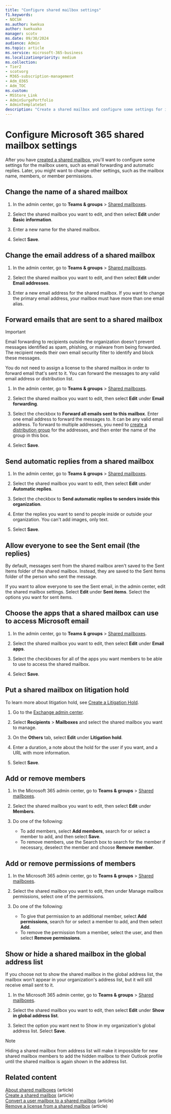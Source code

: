 ```yaml
---
title: "Configure shared mailbox settings"
f1.keywords:
- NOCSH
ms.author: kwekua
author: kwekuako
manager: scotv
ms.date: 09/30/2024
audience: Admin
ms.topic: article
ms.service: microsoft-365-business
ms.localizationpriority: medium
ms.collection: 
- Tier2
- scotvorg
- M365-subscription-management
- Adm_O365
- Adm_TOC
ms.custom:
- MSStore_Link
- AdminSurgePortfolio
- AdminTemplateSet
description: "Create a shared mailbox and configure some settings for its users, such as email forwarding and automatic replies."
---
```


# Configure Microsoft 365 shared mailbox settings

After you have [created a shared mailbox](create-a-shared-mailbox.md), you'll want to configure some settings for the mailbox users, such as email forwarding and automatic replies. Later, you might want to change other settings, such as the mailbox name, members, or member permissions.

## Change the name of a shared mailbox

1. In the admin center, go to **Teams & groups** \> <a href="https://go.microsoft.com/fwlink/p/?linkid=2066847" target="_blank">Shared mailboxes</a>.

2. Select the shared mailbox you want to edit, and then select **Edit** under **Basic information**.

3. Enter a new name for the shared mailbox.

4. Select **Save**.

## Change the email address of a shared mailbox

1. In the admin center, go to **Teams & groups** \> <a href="https://go.microsoft.com/fwlink/p/?linkid=2066847" target="_blank">Shared mailboxes</a>.

2. Select the shared mailbox you want to edit, and then select **Edit** under **Email addresses**.

3. Enter a new email address for the shared mailbox. If you want to change the primary email address, your mailbox must have more than one email alias.

## Forward emails that are sent to a shared mailbox

> [!IMPORTANT]
> Email forwarding to recipients outside the organization doesn't prevent messages identified as spam, phishing, or malware from being forwarded. The recipient needs their own email security filter to identify and block these messages.

You do not need to assign a license to the shared mailbox in order to forward email that's sent to it. You can forward the messages to any valid email address or distribution list.

1. In the admin center, go to **Teams & groups** \> <a href="https://go.microsoft.com/fwlink/p/?linkid=2066847" target="_blank">Shared mailboxes</a>.

2. Select the shared mailbox you want to edit, then select **Edit** under **Email forwarding**.

3. Select the checkbox to **Forward all emails sent to this mailbox**. Enter one email address to forward the messages to. It can be any valid email address. To forward to multiple addresses, you need to [create a distribution group](/office365/admin/setup/create-distribution-lists) for the addresses, and then enter the name of the group in this box.

4. Select **Save**.

## Send automatic replies from a shared mailbox

1. In the admin center, go to **Teams & groups** \> <a href="https://go.microsoft.com/fwlink/p/?linkid=2066847" target="_blank">Shared mailboxes</a>.

2. Select the shared mailbox you want to edit, then select **Edit** under **Automatic replies**.

3. Select the checkbox to **Send automatic replies to senders inside this organization**.

4. Enter the replies you want to send to people inside or outside your organization. You can't add images, only text.

5. Select **Save**.

## Allow everyone to see the Sent email (the replies)

By default, messages sent from the shared mailbox aren't saved to the Sent Items folder of the shared mailbox. Instead, they are saved to the Sent Items folder of the person who sent the message.

If you want to allow everyone to see the Sent email, in the admin center, edit the shared mailbox settings. Select **Edit** under **Sent items**. Select the options you want for sent items.

## Choose the apps that a shared mailbox can use to access Microsoft email

1. In the admin center, go to **Teams & groups** \> <a href="https://go.microsoft.com/fwlink/p/?linkid=2066847" target="_blank">Shared mailboxes</a>.

2. Select the shared mailbox you want to edit, then select **Edit** under **Email apps**.

3. Select the checkboxes for all of the apps you want members to be able to use to access the shared mailbox.

4. Select **Save**.

## Put a shared mailbox on litigation hold

To learn more about litigation hold, see [Create a Litigation Hold](../../compliance/ediscovery-create-a-litigation-hold.md).

1. Go to the <a href="https://go.microsoft.com/fwlink/p/?linkid=2059104" target="_blank">Exchange admin center</a>.

2. Select **Recipients** > **Mailboxes** and select the shared mailbox you want to manage.

3. On the **Others** tab, select **Edit** under **Litigation hold**.

4. Enter a duration, a note about the hold for the user if you want, and a URL with more information.  

5. Select **Save**.

## Add or remove members

1. In the Microsoft 365 admin center, go to **Teams & groups** \> <a href="https://go.microsoft.com/fwlink/p/?linkid=2066847" target="_blank">Shared mailboxes</a>.

2. Select the shared mailbox you want to edit, then select **Edit** under **Members**.

3. Do one of the following:
   - To add members, select **Add members**, search for or select a member to add, and then select **Save**.
   - To remove members, use the Search box to search for the member if necessary, deselect the member and choose **Remove member**.

## Add or remove permissions of members

1. In the Microsoft 365 admin center, go to **Teams & groups** \> <a href="https://go.microsoft.com/fwlink/p/?linkid=2066847" target="_blank">Shared mailboxes</a>.

2. Select the shared mailbox you want to edit, then under Manage mailbox permissions, select one of the permissions.

3. Do one of the following:
   - To give that permission to an additional member, select **Add permissions**, search for or select a member to add, and then select **Add**.
   - To remove the permission from a member, select the user, and then select **Remove permissions**.

## Show or hide a shared mailbox in the global address list

If you choose not to show the shared mailbox in the global address list, the mailbox won't appear in your organization's address list, but it will still receive email sent to it.

1. In the Microsoft 365 admin center, go to **Teams & groups** \> <a href="https://go.microsoft.com/fwlink/p/?linkid=2066847" target="_blank">Shared mailboxes</a>.

2. Select the shared mailbox you want to edit, then select **Edit** under **Show in global address list**.

3. Select the option you want next to Show in my organization's global address list. Select **Save**.

> [!NOTE]
> Hiding a shared mailbox from address list will make it impossible for new shared mailbox members to add the hidden mailbox to their Outlook profile until the shared mailbox is again shown in the address list. 

## Related content

[About shared mailboxes](about-shared-mailboxes.md) (article)\
[Create a shared mailbox](create-a-shared-mailbox.md) (article)\
[Convert a user mailbox to a shared mailbox](convert-user-mailbox-to-shared-mailbox.md) (article)\
[Remove a license from a shared mailbox](remove-license-from-shared-mailbox.md) (article)
